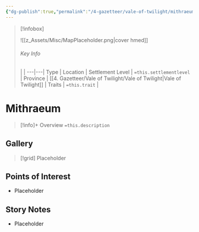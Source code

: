 ```yaml
---
{"dg-publish":true,"permalink":"/4-gazetteer/vale-of-twilight/mithraeum/mithraeum/","noteIcon":""}
---
```



> [!infobox]
> 
> ![[z_Assets/Misc/MapPlaceholder.png\|cover hmed]]
> ###### Key Info
>  |   |
> ---|---|
> Type | Location |
> Settlement Level | `=this.settlementlevel` |
> Province | [[4. Gazetteer/Vale of Twilight/Vale of Twilight\|Vale of Twilight]] |
> Traits | `=this.trait` |

# Mithraeum

> [!info]+ Overview
> `=this.description`

## Gallery

>[!grid]
>Placeholder


## Points of Interest

- Placeholder

## Story Notes

- Placeholder
